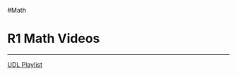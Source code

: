 #Math 

# R1 Math Videos

---

[UDL Playlist](https://www.youtube.com/watch?v=Bf3MK5KAhjI&list=PLIrUJXSXz9cnfYmE7eEm7QBSb2MW7ODa9)